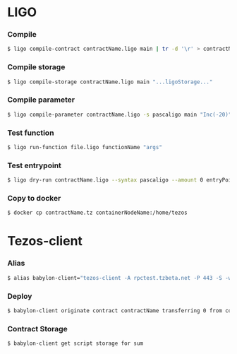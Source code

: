 # LIGO

### Compile

```bash
$ ligo compile-contract contractName.ligo main | tr -d '\r' > contractName.tz
```

### Compile storage

```bash
$ ligo compile-storage contractName.ligo main "...ligoStorage..."
```

### Compile parameter

```bash
$ ligo compile-parameter contractName.ligo -s pascaligo main "Inc(-20)"
```

### Test function

```bash
$ ligo run-function file.ligo functionName "args"
```

### Test entrypoint

```bash
$ ligo dry-run contractName.ligo --syntax pascaligo --amount 0 entryPoint "arg" "storage"
```

### Copy to docker

```bash
$ docker cp contractName.tz containerNodeName:/home/tezos
```

# Tezos-client

### Alias

```bash
$ alias babylon-client="tezos-client -A rpctest.tzbeta.net -P 443 -S -w none"
```

### Deploy

```bash
$ babylon-client originate contract contractName transferring 0 from contractOwner running contactName.tz --init "...MichelsonStorage..." --burn-cap 4.442
```

### Contract Storage

```bash
$ babylon-client get script storage for sum
```
